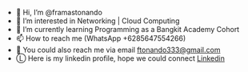 - 👋 Hi, I’m @framastonando
- 👀 I’m interested in Networking | Cloud Computing
- 🌱 I’m currently learning Programming as a Bangkit Academy Cohort
- 📫 How to reach me (WhatsApp +6285647554266)
- 📧 You could also reach me via email ftonando333@gmail.com
- Ⓛ Here is my linkedin profile, hope we could connect [Linkedin](www.linkedin.com/in/framas-tonando-8a186b257)
